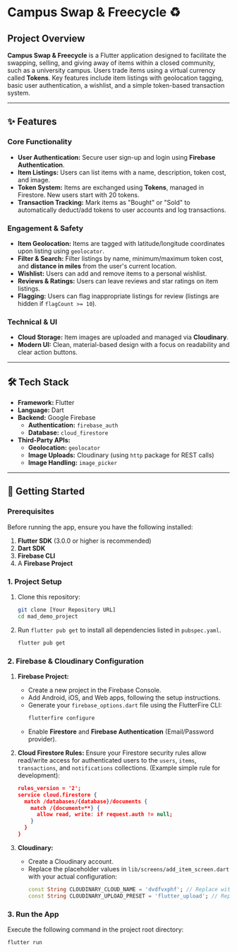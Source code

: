 # Campus Swap & Freecycle ♻️

## Project Overview

**Campus Swap & Freecycle** is a Flutter application designed to facilitate the swapping, selling, and giving away of items within a closed community, such as a university campus. Users trade items using a virtual currency called **Tokens**. Key features include item listings with geolocation tagging, basic user authentication, a wishlist, and a simple token-based transaction system.

***

## ✨ Features

### Core Functionality
* **User Authentication:** Secure user sign-up and login using **Firebase Authentication**.
* **Item Listings:** Users can list items with a name, description, token cost, and image.
* **Token System:** Items are exchanged using **Tokens**, managed in Firestore. New users start with 20 tokens.
* **Transaction Tracking:** Mark items as "Bought" or "Sold" to automatically deduct/add tokens to user accounts and log transactions.

### Engagement & Safety
* **Item Geolocation:** Items are tagged with latitude/longitude coordinates upon listing using `geolocator`.
* **Filter & Search:** Filter listings by name, minimum/maximum token cost, and **distance in miles** from the user's current location.
* **Wishlist:** Users can add and remove items to a personal wishlist.
* **Reviews & Ratings:** Users can leave reviews and star ratings on item listings.
* **Flagging:** Users can flag inappropriate listings for review (listings are hidden if `flagCount >= 10`).

### Technical & UI
* **Cloud Storage:** Item images are uploaded and managed via **Cloudinary**.
* **Modern UI:** Clean, material-based design with a focus on readability and clear action buttons.

***

## 🛠️ Tech Stack

* **Framework:** Flutter
* **Language:** Dart
* **Backend:** Google Firebase
    * **Authentication:** `firebase_auth`
    * **Database:** `cloud_firestore`
* **Third-Party APIs:**
    * **Geolocation:** `geolocator`
    * **Image Uploads:** Cloudinary (using `http` package for REST calls)
    * **Image Handling:** `image_picker`

***

## 🚀 Getting Started

### Prerequisites

Before running the app, ensure you have the following installed:

1.  **Flutter SDK** (3.0.0 or higher is recommended)
2.  **Dart SDK**
3.  **Firebase CLI**
4.  A **Firebase Project**

### 1. Project Setup

1.  Clone this repository:
    ```bash
    git clone [Your Repository URL]
    cd mad_demo_project
    ```
2.  Run `flutter pub get` to install all dependencies listed in `pubspec.yaml`.
    ```bash
    flutter pub get
    ```

### 2. Firebase & Cloudinary Configuration

1.  **Firebase Project:**
    * Create a new project in the Firebase Console.
    * Add Android, iOS, and Web apps, following the setup instructions.
    * Generate your `firebase_options.dart` file using the FlutterFire CLI:
        ```bash
        flutterfire configure
        ```
    * Enable **Firestore** and **Firebase Authentication** (Email/Password provider).

2.  **Cloud Firestore Rules:**
    Ensure your Firestore security rules allow read/write access for authenticated users to the `users`, `items`, `transactions`, and `notifications` collections. (Example simple rule for development):
    ```json
    rules_version = '2';
    service cloud.firestore {
      match /databases/{database}/documents {
        match /{document=**} {
          allow read, write: if request.auth != null;
        }
      }
    }
    ```

3.  **Cloudinary:**
    * Create a Cloudinary account.
    * Replace the placeholder values in `lib/screens/add_item_screen.dart` with your actual configuration:
        ```dart
        const String CLOUDINARY_CLOUD_NAME = 'dvdfvxphf'; // Replace with your Cloud Name
        const String CLOUDINARY_UPLOAD_PRESET = 'flutter_upload'; // Replace with your Upload Preset
        ```

### 3. Run the App

Execute the following command in the project root directory:

```bash
flutter run